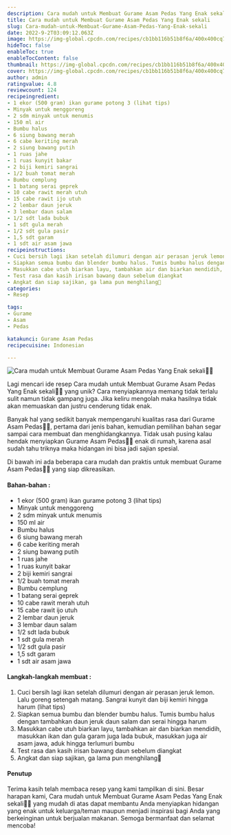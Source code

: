```yaml
---
description: Cara mudah untuk Membuat Gurame Asam Pedas Yang Enak sekali"
title: Cara mudah untuk Membuat Gurame Asam Pedas Yang Enak sekali
slug: Cara-mudah-untuk-Membuat-Gurame-Asam-Pedas-Yang-Enak-sekali
date: 2022-9-2T03:09:12.063Z
image: https://img-global.cpcdn.com/recipes/cb1bb116b51b8f6a/400x400cq70/photo.jpg
hideToc: false
enableToc: true
enableTocContent: false
thumbnail: https://img-global.cpcdn.com/recipes/cb1bb116b51b8f6a/400x400cq70/photo.jpg
cover: https://img-global.cpcdn.com/recipes/cb1bb116b51b8f6a/400x400cq70/photo.jpg
author: admin
ratingvalue: 4.8
reviewcount: 124
recipeingredient:
- 1 ekor (500 gram) ikan gurame potong 3 (lihat tips)
- Minyak untuk menggoreng
- 2 sdm minyak untuk menumis
- 150 ml air
- Bumbu halus
- 6 siung bawang merah
- 6 cabe keriting merah
- 2 siung bawang putih
- 1 ruas jahe
- 1 ruas kunyit bakar
- 2 biji kemiri sangrai
- 1/2 buah tomat merah
- Bumbu cemplung
- 1 batang serai geprek
- 10 cabe rawit merah utuh
- 15 cabe rawit ijo utuh
- 2 lembar daun jeruk
- 3 lembar daun salam
- 1/2 sdt lada bubuk
- 1 sdt gula merah
- 1/2 sdt gula pasir
- 1,5 sdt garam
- 1 sdt air asam jawa
recipeinstructions:
- Cuci bersih lagi ikan setelah dilumuri dengan air perasan jeruk lemon. Lalu goreng setengah matang. Sangrai kunyit dan biji kemiri hingga harum (lihat tips)
- Siapkan semua bumbu dan blender bumbu halus. Tumis bumbu halus dengan tambahkan daun jeruk daun salam dan serai hingga harum
- Masukkan cabe utuh biarkan layu, tambahkan air dan biarkan mendidih, masukkan ikan dan gula garam juga lada bubuk, masukkan juga air asam jawa, aduk hingga terlumuri bumbu
- Test rasa dan kasih irisan bawang daun sebelum diangkat
- Angkat dan siap sajikan, ga lama pun menghilang🤭
categories:
- Resep

tags:
- Gurame
- Asam
- Pedas

katakunci: Gurame Asam Pedas
recipecuisine: Indonesian

---
```


![Cara mudah untuk Membuat Gurame Asam Pedas Yang Enak sekali👩‍🍳](https://img-global.cpcdn.com/recipes/cb1bb116b51b8f6a/400x400cq70/photo.jpg)

Lagi mencari ide resep Cara mudah untuk Membuat Gurame Asam Pedas Yang Enak sekali👩‍🍳 yang unik? Cara menyiapkannya memang tidak terlalu sulit namun tidak gampang juga. Jika keliru mengolah maka hasilnya tidak akan memuaskan dan justru cenderung tidak enak.

Banyak hal yang sedikit banyak mempengaruhi kualitas rasa dari Gurame Asam Pedas👩‍🍳, pertama dari jenis bahan, kemudian pemilihan bahan segar sampai cara membuat dan menghidangkannya. Tidak usah pusing kalau hendak menyiapkan Gurame Asam Pedas👩‍🍳 enak di rumah, karena asal sudah tahu triknya maka hidangan ini bisa jadi sajian spesial.

Di bawah ini ada beberapa cara mudah dan praktis untuk membuat Gurame Asam Pedas👩‍🍳 yang siap dikreasikan.

<!--inarticleads1-->

#### Bahan-bahan :

- 1 ekor (500 gram) ikan gurame potong 3 (lihat tips)
- Minyak untuk menggoreng
- 2 sdm minyak untuk menumis
- 150 ml air
- Bumbu halus
- 6 siung bawang merah
- 6 cabe keriting merah
- 2 siung bawang putih
- 1 ruas jahe
- 1 ruas kunyit bakar
- 2 biji kemiri sangrai
- 1/2 buah tomat merah
- Bumbu cemplung
- 1 batang serai geprek
- 10 cabe rawit merah utuh
- 15 cabe rawit ijo utuh
- 2 lembar daun jeruk
- 3 lembar daun salam
- 1/2 sdt lada bubuk
- 1 sdt gula merah
- 1/2 sdt gula pasir
- 1,5 sdt garam
- 1 sdt air asam jawa

<!--inarticleads2-->

#### Langkah-langkah membuat :

1. Cuci bersih lagi ikan setelah dilumuri dengan air perasan jeruk lemon. Lalu goreng setengah matang. Sangrai kunyit dan biji kemiri hingga harum (lihat tips)
1. Siapkan semua bumbu dan blender bumbu halus. Tumis bumbu halus dengan tambahkan daun jeruk daun salam dan serai hingga harum
1. Masukkan cabe utuh biarkan layu, tambahkan air dan biarkan mendidih, masukkan ikan dan gula garam juga lada bubuk, masukkan juga air asam jawa, aduk hingga terlumuri bumbu
1. Test rasa dan kasih irisan bawang daun sebelum diangkat
1. Angkat dan siap sajikan, ga lama pun menghilang🤭

#### Penutup

Terima kasih telah membaca resep yang kami tampilkan di sini. Besar harapan kami, Cara mudah untuk Membuat Gurame Asam Pedas Yang Enak sekali👩‍🍳 yang mudah di atas dapat membantu Anda menyiapkan hidangan yang enak untuk keluarga/teman maupun menjadi inspirasi bagi Anda yang berkeinginan untuk berjualan makanan. Semoga bermanfaat dan selamat mencoba!